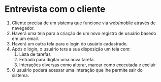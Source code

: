 # Entrevista com o cliente

1. Cliente precisa de um sistema que funcione via web/moblie através de navegador.
2. Haverá uma tela para a criação de um novo registro de usuário basedo em um email.
3. Haverá um outra tela para o login do usuário cadastrado.
4. Após o login, o usuário tera a sua disposição um tela com:
   1. Lista de tarefas
   2. Entrada para digitar uma nova tarefa.
   3. Interações diversas como alterar, marcar como executada e excluir
5. O usuário poderá acessar uma interação que lhe permite sair do sistema.